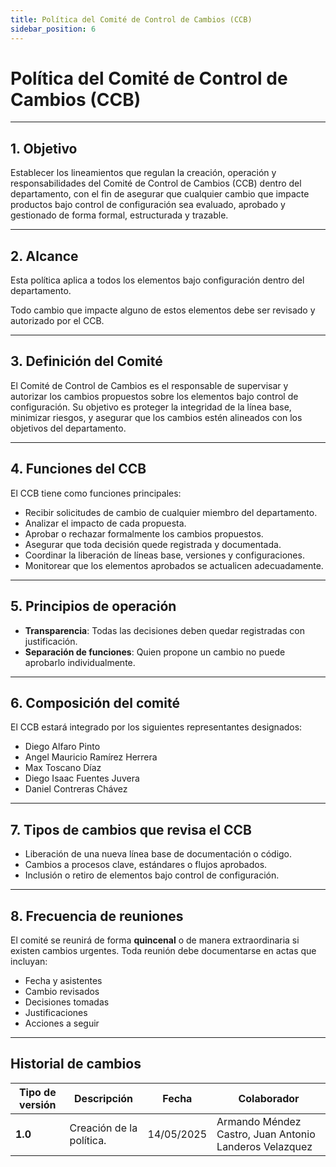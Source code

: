 ```yaml
---
title: Política del Comité de Control de Cambios (CCB)
sidebar_position: 6
---
```


# **Política del Comité de Control de Cambios (CCB)**

---

## **1. Objetivo**

Establecer los lineamientos que regulan la creación, operación y responsabilidades del Comité de Control de Cambios (CCB) dentro del departamento, con el fin de asegurar que cualquier cambio que impacte productos bajo control de configuración sea evaluado, aprobado y gestionado de forma formal, estructurada y trazable.

---

## **2. Alcance**

Esta política aplica a todos los elementos bajo configuración dentro del departamento.

Todo cambio que impacte alguno de estos elementos debe ser revisado y autorizado por el CCB.

---

## **3. Definición del Comité**

El Comité de Control de Cambios es el responsable de supervisar y autorizar los cambios propuestos sobre los elementos bajo control de configuración. Su objetivo es proteger la integridad de la línea base, minimizar riesgos, y asegurar que los cambios estén alineados con los objetivos del departamento.

---

## **4. Funciones del CCB**

El CCB tiene como funciones principales:

- Recibir solicitudes de cambio de cualquier miembro del departamento.
- Analizar el impacto de cada propuesta.
- Aprobar o rechazar formalmente los cambios propuestos.
- Asegurar que toda decisión quede registrada y documentada.
- Coordinar la liberación de líneas base, versiones y configuraciones.
- Monitorear que los elementos aprobados se actualicen adecuadamente.

---

## **5. Principios de operación**

- **Transparencia**: Todas las decisiones deben quedar registradas con justificación.
- **Separación de funciones**: Quien propone un cambio no puede aprobarlo individualmente.

---

## **6. Composición del comité**

El CCB estará integrado por los siguientes representantes designados:

- Diego Alfaro Pinto
- Angel Mauricio Ramírez Herrera
- Max Toscano Díaz
- Diego Isaac Fuentes Juvera
- Daniel Contreras Chávez

---

## **7. Tipos de cambios que revisa el CCB**

- Liberación de una nueva línea base de documentación o código.
- Cambios a procesos clave, estándares o flujos aprobados.
- Inclusión o retiro de elementos bajo control de configuración.

---

## **8. Frecuencia de reuniones**

El comité se reunirá de forma **quincenal** o de manera extraordinaria si existen cambios urgentes. Toda reunión debe documentarse en actas que incluyan:

- Fecha y asistentes
- Cambio revisados
- Decisiones tomadas
- Justificaciones
- Acciones a seguir


--- 
## Historial de cambios

| **Tipo de versión** | **Descripción**                               | **Fecha** | **Colaborador**                 |
| ------------------- | --------------------------------------------- | --------- | ------------------------------- |
| **1.0**             | Creación de la política.                       | 14/05/2025 | Armando Méndez Castro, Juan Antonio Landeros Velazquez  |